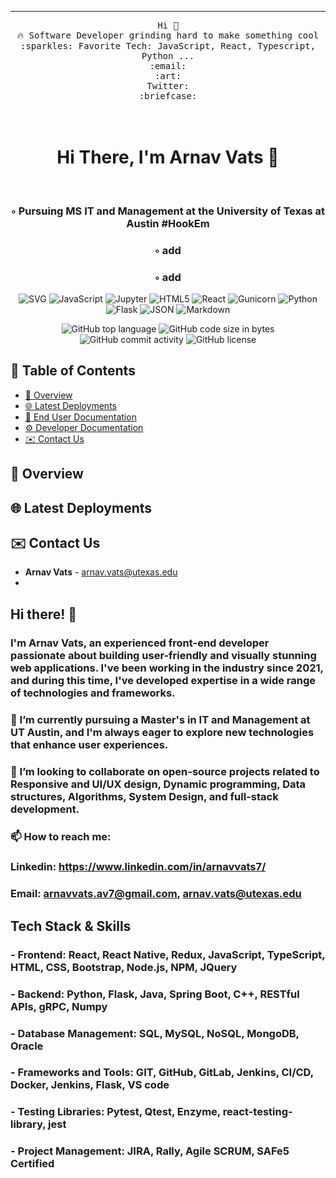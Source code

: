 <hr></hr>
<p align="center">
  <samp>
    Hi 👋 <br>
    🔥 Software Developer grinding hard to make something cool  <br>
    :sparkles: Favorite Tech: JavaScript, React, Typescript, Python ... <br>
    :email:	<br>
    :art:  <br>
                Twitter: <br>
  :briefcase: <br>

  </samp>
</p>

<div align="center">
<h1 align="center">
<br>
  Hi There, I'm Arnav Vats 👋
</h1>
  <br>
<h3>◦ Pursuing MS IT and Management at the University of Texas at Austin #HookEm</h3>
<h3>◦ add
<h3>◦ add </h3>

<p align="center">
<img src="https://img.shields.io/badge/Node-js.svg?style&logo=Node.js&logoColor=black" alt="SVG" />
<img src="https://img.shields.io/badge/JavaScript-F7DF1E.svg?style&logo=JavaScript&logoColor=black" alt="JavaScript" />
<img src="https://img.shields.io/badge/Jupyter-F37626.svg?style&logo=Jupyter&logoColor=white" alt="Jupyter" />
<img src="https://img.shields.io/badge/HTML5-E34F26.svg?style&logo=HTML5&logoColor=white" alt="HTML5" />
<img src="https://img.shields.io/badge/React-61DAFB.svg?style&logo=React&logoColor=black" alt="React" />

<img src="https://img.shields.io/badge/Gunicorn-499848.svg?style&logo=Gunicorn&logoColor=white" alt="Gunicorn" />
<img src="https://img.shields.io/badge/Python-3776AB.svg?style&logo=Python&logoColor=white" alt="Python" />
<img src="https://img.shields.io/badge/Flask-000000.svg?style&logo=Flask&logoColor=white" alt="Flask" />
<img src="https://img.shields.io/badge/JSON-000000.svg?style&logo=JSON&logoColor=white" alt="JSON" />
<img src="https://img.shields.io/badge/Markdown-000000.svg?style&logo=Markdown&logoColor=white" alt="Markdown" />
</p>
<img src="https://img.shields.io/github/languages/top/hschickdevs/APAD-HaaS-Project?style&color=5D6D7E" alt="GitHub top language" />
<img src="https://img.shields.io/github/languages/code-size/hschickdevs/APAD-HaaS-Project?style&color=5D6D7E" alt="GitHub code size in bytes" />
<img src="https://img.shields.io/github/commit-activity/m/hschickdevs/APAD-HaaS-Project?style&color=5D6D7E" alt="GitHub commit activity" />
<img src="https://img.shields.io/github/license/hschickdevs/APAD-HaaS-Project?style&color=5D6D7E" alt="GitHub license" />
</div>


## 📒 Table of Contents
- [📍 Overview](#overview)
- [🌐 Latest Deployments](#️latest-deployments)
- [📝 End User Documentation](#user-docs)
- [⚙️ Developer Documentation](#dev-docs)
- [✉️ Contact Us](#contact)


<div id="overview"></div>

## 📍 Overview

<div id="latest-deployments"></div>

## 🌐 Latest Deployments
<div id="user-docs"></div>

<div id="contact"></div>

## ✉️ Contact Us

* **Arnav Vats** - [arnav.vats@utexas.edu](mailto:arnav.vats@utexas.edu)
* 
## Hi there! 👋

### I'm Arnav Vats, an experienced front-end developer passionate about building user-friendly and visually stunning web applications. I've been working in the industry since 2021, and during this time, I've developed expertise in a wide range of technologies and frameworks.

### 🌱 I’m currently pursuing a Master's in IT and Management at UT Austin, and I'm always eager to explore new technologies that enhance user experiences.

### 👯 I’m looking to collaborate on open-source projects related to Responsive and UI/UX design, Dynamic programming, Data structures, Algorithms, System Design, and full-stack development.

### 📫 How to reach me: 

### Linkedin: https://www.linkedin.com/in/arnavvats7/
### Email: arnavvats.av7@gmail.com, arnav.vats@utexas.edu

## Tech Stack & Skills

### - Frontend: React, React Native, Redux, JavaScript, TypeScript, HTML, CSS, Bootstrap, Node.js, NPM, JQuery

### - Backend: Python, Flask, Java, Spring Boot, C++, RESTful APIs, gRPC, Numpy

### - Database Management: SQL, MySQL, NoSQL, MongoDB, Oracle 

### - Frameworks and Tools: GIT, GitHub, GitLab, Jenkins, CI/CD, Docker, Jenkins, Flask, VS code

### - Testing Libraries: Pytest, Qtest, Enzyme, react-testing-library, jest

### - Project Management: JIRA, Rally, Agile SCRUM, SAFe5 Certified

